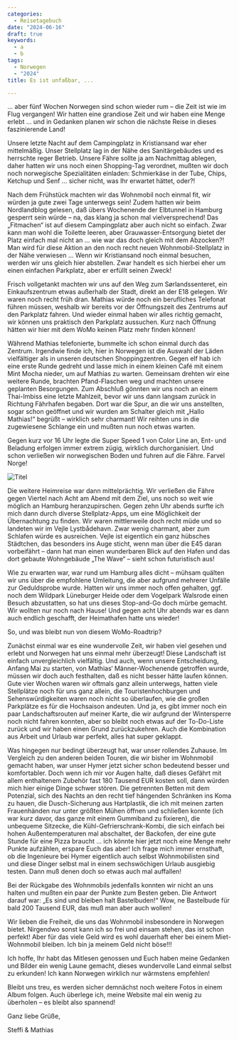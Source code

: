 ```yaml
---
categories:
  - Reisetagebuch
date: "2024-06-16"
draft: true
keywords:
  - a
  - b
tags:
  - Norwegen
  - "2024"
title: Es ist unfaßbar, ...

---
```


… aber fünf Wochen Norwegen sind schon wieder rum – die Zeit ist wie im
Flug vergangen! Wir hatten eine grandiose Zeit und wir haben eine Menge
erlebt … und in Gedanken planen wir schon die nächste Reise in dieses
faszinierende Land!

Unsere letzte Nacht auf dem Campingplatz in Kristiansand war eher
mittelmäßig. Unser Stellplatz lag in der Nähe des Sanitärgebäudes und es
herrschte reger Betrieb. Unsere Fähre sollte ja am Nachmittag ablegen, daher
hatten wir uns noch einen Shopping-Tag verordnet, mußten wir doch noch
norwegische Spezialitäten einladen: Schmierkäse in der Tube, Chips, Ketchup und
Senf … sicher nicht, was Ihr erwartet hättet, oder?!

Nach dem Frühstück machten wir das Wohnmobil noch einmal fit, wir würden ja gute
zwei Tage unterwegs sein! Zudem hatten wir beim Nordlandblog gelesen, daß übers
Wochenende der Elbtunnel in Hamburg gesperrt sein würde – na, das klang ja schon
mal vielversprechend! Das „Fitmachen“ ist auf diesem Campingplatz aber auch
nicht so einfach. Zwar kann man wohl die Toilette leeren, aber
Grauwasser-Entsorgung bietet der Platz einfach mal nicht an … wie war das doch
gleich mit dem Abzocken?! Man wird für diese Aktion an den noch recht neuen
Wohnmobil-Stellplatz in der Nähe verwiesen … Wenn wir Kristiansand noch einmal
besuchen, werden wir uns gleich hier abstellen. Zwar handelt es sich hierbei
eher um einen einfachen Parkplatz, aber er erfüllt seinen Zweck!

Frisch vollgetankt machten wir uns auf den Weg zum Sørlandssenteret, ein
Einkaufszentrum etwas außerhalb der Stadt, direkt an der E18 gelegen. Wir waren
noch recht früh dran. Mathias würde noch ein berufliches Telefonat führen
müssen, weshalb wir bereits vor der Öffnungszeit des Zentrums auf den Parkplatz
fahren. Und wieder einmal haben wir alles richtig gemacht, wir können uns
praktisch den Parkplatz aussuchen. Kurz nach Öffnung hätten wir hier mit dem
WoMo keinen Platz mehr finden können!

Während Mathias telefonierte, bummelte ich schon einmal durch das Zentrum.
Irgendwie finde ich, hier in Norwegen ist die Auswahl der Läden vielfältiger als
in unseren deutschen Shoppingzentren. Gegen elf hab ich eine erste Runde gedreht
und lasse mich in einem kleinen Café mit einem Mint Mocha nieder, um auf Mathias
zu warten. Gemeinsam drehten wir eine weitere Runde, brachten Pfand-Flaschen weg
und machten unsere geplanten Besorgungen. Zum Abschluß gönnten wir uns noch an
einem Thai-Imbiss eine letzte Mahlzeit, bevor wir uns dann langsam zurück in
Richtung Fährhafen begaben. Dort war die Spur, an die wir uns anstellten, sogar
schon geöffnet und wir wurden am Schalter gleich mit „Hallo Mathias!“ begrüßt –
wirklich sehr charmant! Wir reihten uns in die zugewiesene Schlange ein und
mußten nun noch etwas warten.

Gegen kurz vor 16 Uhr legte die Super Speed 1 von Color Line an, Ent- und
Beladung erfolgen immer extrem zügig, wirklich durchorganisiert. Und schon
verließen wir norwegischen Boden und fuhren auf die Fähre. Farvel Norge!

![Titel](/images/dddD)
<!-- Unsere Super Speed 1 --> 
<!-- Fährterminal in Kristiansand -->
<!-- Kristiansand von der Fähre aus gesehen--> 

Die weitere Heimreise war dann mittelprächtig. Wir verließen die Fähre gegen
Viertel nach Acht am Abend mit dem Ziel, uns noch so weit wie möglich an Hamburg
heranzupirschen. Gegen zehn Uhr abends surfte ich mich dann durch diverse
Stellplatz-Apps, um eine Möglichkeit der Übernachtung zu finden. Wir waren
mittlerweile doch recht müde und so landeten wir im Vejle Lystbådehavn. Zwar
wenig charmant, aber zum Schlafen würde es ausreichen. Vejle ist eigentlich ein
ganz hübsches Städtchen, das besonders ins Auge sticht, wenn man über die E45
daran vorbeifährt – dann hat man einen wunderbaren Blick auf den Hafen und das
dort gebaute Wohngebäude „The Wave“ – sieht schon futuristisch aus!

Wie zu erwarten war, war rund um Hamburg alles dicht – mühsam quälten wir uns
über die empfohlene Umleitung, die aber aufgrund mehrerer Unfälle zur
Geduldsprobe wurde. Hatten wir uns immer noch offen gehalten, ggf. noch dem
Wildpark Lüneburger Heide oder dem Vogelpark Walsrode einen Besuch abzustatten,
so hat uns dieses Stop-and-Go doch mürbe gemacht. Wir wollten nur noch nach
Hause! Und gegen acht Uhr abends war es dann auch endlich geschafft, der
Heimathafen hatte uns wieder!

So, und was bleibt nun von diesem WoMo-Roadtrip?

Zunächst einmal war es eine wundervolle Zeit, wir haben viel gesehen und erlebt
und Norwegen hat uns einmal mehr überzeugt! Diese Landschaft ist einfach
unvergleichlich vielfältig. Und auch, wenn unsere Entscheidung, Anfang Mai zu
starten, von Mathias‘ Männer-Wochenende getroffen wurde, müssen wir doch auch
festhalten, daß es nicht besser hätte laufen können. Gute vier Wochen waren wir
oftmals ganz allein unterwegs, hatten viele Stellplätze noch für uns ganz
allein, die Touristenhochburgen und Sehenswürdigkeiten waren noch nicht so
überlaufen, wie die großen Parkplätze es für die Hochsaison andeuten. Und ja, es
gibt immer noch ein paar Landschaftsrouten auf meiner Karte, die wir aufgrund
der Wintersperre noch nicht fahren konnten, aber so bleibt noch etwas auf der
To-Do-Liste zurück und wir haben einen Grund zurückzukehren. Auch die
Kombination aus Arbeit und Urlaub war perfekt, alles hat super geklappt.

Was hingegen nur bedingt überzeugt hat, war unser rollendes Zuhause. Im
Vergleich zu den anderen beiden Touren, die wir bisher im Wohnmobil gemacht
haben, war unser Hymer jetzt sicher schon bedeutend besser und komfortabler.
Doch wenn ich mir vor Augen halte, daß dieses Gefährt mit allem enthaltenem
Zubehör fast 180 Tausend EUR kosten soll, dann würden mich hier einige Dinge
schwer stören. Die getrennten Betten mit dem Potenzial, sich des Nachts an den
recht tief hängenden Schränken ins Koma zu hauen, die Dusch-Sicherung aus
Hartplastik, die ich mit meinen zarten Frauenhänden nur unter größten Mühen
öffnen und schließen konnte (ich war kurz davor, das ganze mit einem Gummiband
zu fixieren), die unbequeme Sitzecke, die Kühl-Gefrierschrank-Kombi, die sich
einfach bei hohen Außentemperaturen mal abschaltet, der Backofen, der eine gute
Stunde für eine Pizza braucht … ich könnte hier jetzt noch eine Menge mehr
Punkte aufzählen, erspare Euch das aber! Ich frage mich immer ernsthaft, ob die
Ingenieure bei Hymer eigentlich auch selbst Wohnmobilisten sind und diese Dinger
selbst mal in einem sechswöchigen Urlaub ausgiebig testen. Dann muß denen doch
so etwas auch mal auffallen!

Bei der Rückgabe des Wohnmobils jedenfalls konnten wir nicht an uns halten und
mußten ein paar der Punkte zum Besten geben. Die Antwort darauf war: „Es sind
und bleiben halt Bastelbuden!“ Wow, ne Bastelbude für bald 200 Tausend EUR, das
muß man aber auch wollen!

Wir lieben die Freiheit, die uns das Wohnmobil insbesondere in Norwegen bietet.
Nirgendwo sonst kann ich so frei und einsam stehen, das ist schon perfekt! Aber
für das viele Geld wird es wohl dauerhaft eher bei einem Miet-Wohnmobil bleiben.
Ich bin ja meinem Geld nicht böse!!!

Ich hoffe, Ihr habt das Mitlesen genossen und Euch haben meine Gedanken und
Bilder ein wenig Laune gemacht, dieses wundervolle Land einmal selbst zu
erkunden! Ich kann Norwegen wirklich nur wärmstens empfehlen!

Bleibt uns treu, es werden sicher demnächst noch weitere Fotos in einem Album
folgen. Auch überlege ich, meine Website mal ein wenig zu überholen – es bleibt
also spannend!

Ganz liebe Grüße,

Steffi & Mathias
